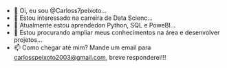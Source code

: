 - 👋 Oi, eu sou  @Carloss7peixoto...
- 👀 Estou interessado na carreira de Data Scienc...
- 🌱 Atualmente estou aprendedon Python, SQL e PoweBI...
- 💞️ Estou procurando ampliar meus conhecimentos na área e desenvolver projetos...
- 📫 Como chegar até mim? Mande um email para carlosspeixoto2003@gmail.com, breve responderei!!!
<!---
Carloss7peixoto/Carloss7peixoto is a ✨ special ✨ repository because its `README.md` (this file) appears on your GitHub profile.
You can click the Preview link to take a look at your changes.
